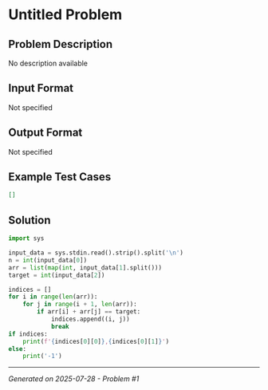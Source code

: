 # Untitled Problem

## Problem Description
No description available

## Input Format
Not specified

## Output Format
Not specified

## Example Test Cases
```json
[]
```

## Solution
```python
import sys

input_data = sys.stdin.read().strip().split('\n')
n = int(input_data[0])
arr = list(map(int, input_data[1].split()))
target = int(input_data[2])

indices = []
for i in range(len(arr)):
    for j in range(i + 1, len(arr)):
        if arr[i] + arr[j] == target:
            indices.append((i, j))
            break
if indices:
    print(f'{indices[0][0]},{indices[0][1]}')
else:
    print('-1')
```

---
*Generated on 2025-07-28 - Problem #1*
